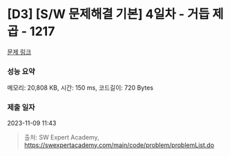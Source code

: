 # [D3] [S/W 문제해결 기본] 4일차 - 거듭 제곱 - 1217 

[문제 링크](https://swexpertacademy.com/main/code/problem/problemDetail.do?contestProbId=AV14dUIaAAUCFAYD) 

### 성능 요약

메모리: 20,808 KB, 시간: 150 ms, 코드길이: 720 Bytes

### 제출 일자

2023-11-09 11:43



> 출처: SW Expert Academy, https://swexpertacademy.com/main/code/problem/problemList.do